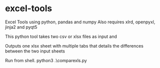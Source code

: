 # excel-tools
Excel Tools using python, pandas and numpy
Also requires xlrd, openpyxl, jinja2 and pyqt5

This python tool takes two csv or xlsx files as input and

Outputs one xlsx sheet with multiple tabs that details the differences between the two input sheets

Run from shell.
  python3 .\comparexls.py <file1> <sheet of file1> <file2> <sheet of file2> <common column name>

